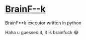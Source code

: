 # [BrainF--k](https://ru.wikipedia.org/wiki/Brainfuck)
BrainF**k executor written in python


Haha u guessed it, it is brainfuck 😂
